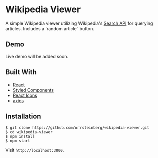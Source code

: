 # Wikipedia Viewer

A simple Wikipedia viewer utilizing Wikipedia's [Search API](https://www.mediawiki.org/wiki/API:Search) for querying articles.
Includes a 'random article' button.

## Demo

Live demo will be added soon.

## Built With
* [React](https://reactjs.org)
* [Styled Components](https://styled-components.com)
* [React Icons](https://react-icons.github.io)
* [axios](https://github.com/axios/axios)

## Installation

```
$ git clone https://github.com/orrsteinberg/wikipedia-viewer.git
$ cd wikipedia-viewer
$ npm install
$ npm start
```

Visit `http://localhost:3000`.
